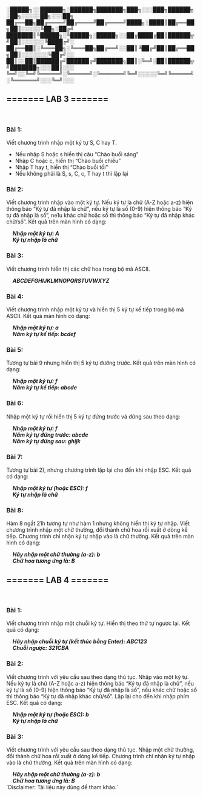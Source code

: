 
░█████╗░░██████╗░██████╗███████╗███╗░░░███╗██████╗░██╗░░░░░██╗░░░██╗
██╔══██╗██╔════╝██╔════╝██╔════╝████╗░████║██╔══██╗██║░░░░░╚██╗░██╔╝
███████║╚█████╗░╚█████╗░█████╗░░██╔████╔██║██████╦╝██║░░░░░░╚████╔╝░
██╔══██║░╚═══██╗░╚═══██╗██╔══╝░░██║╚██╔╝██║██╔══██╗██║░░░░░░░╚██╔╝░░
██║░░██║██████╔╝██████╔╝███████╗██║░╚═╝░██║██████╦╝███████╗░░░██║░░░
╚═╝░░╚═╝╚═════╝░╚═════╝░╚══════╝╚═╝░░░░░╚═╝╚═════╝░╚══════╝░░░╚═╝░░░

<h2>======= LAB 3 =======</h2> <BR>
<h3>Bài 1:</h3>
<p>Viết chương trình nhập một ký tự S, C hay T.</p>
<ul>
  <li>Nếu nhập S hoặc s hiển thị câu “Chào buổi sáng”</li>
  <li>Nhập C hoặc c, hiển thị “Chào buổi chiều”</li>
  <li>Nhập T hay t, hiển thị “Chào buổi tối”</li>
  <li>Nếu không phải là S, s, C, c, T hay t thì lặp lại</li>
</ul>  

<h3>Bài 2:</h3>
<p>Viết chương trình nhập vào một ký tự. Nếu ký tự là chữ (A-Z hoặc a-z) hiện
thông báo “Ký tự đã nhập là chữ”, nếu ký tự là số (0-9) hiện thông báo “Ký tự
đã nhập là số”, ne1u khác chữ hoặc số thì thông báo “Ký tự đã nhập khác
chữ/số”. Kết quả trên màn hình có dạng:</p>
<b><i>&nbsp;&nbsp;&nbsp;&nbsp;&nbsp;Nhập một ký tự: A</i></b> <br>
<b><i>&nbsp;&nbsp;&nbsp;&nbsp;&nbsp;Ký tự nhập là chữ</i></b>
  
<h3>Bài 3:</h3>
<p>Viết chương trình hiển thị các chữ hoa trong bộ mã ASCII.</p>
<b><i>&nbsp;&nbsp;&nbsp;&nbsp;&nbsp;ABCDEFGHIJKLMNOPQRSTUVWXYZ</i></b>
  
<h3>Bài 4:</h3>
<p>Viết chương trình nhập một ký tự và hiển thị 5 ký tự kế tiếp trong bộ mã
ASCII. Kết quả màn hình có dạng:</p>
<b><i>&nbsp;&nbsp;&nbsp;&nbsp;&nbsp;Nhập một ký tự: a</i></b><br>
<b><i>&nbsp;&nbsp;&nbsp;&nbsp;&nbsp;Năm ký tự kế tiếp: bcdef</i></b>
  
<h3>Bài 5:</h3>
<p>Tương tự bài 9 nhưng hiển thị 5 ký tự đướng trước. Kết quả trên màn hình
có dạng:</p>
<b><i>&nbsp;&nbsp;&nbsp;&nbsp;&nbsp;Nhập một ký tự: f</i></b><br>
<b><i>&nbsp;&nbsp;&nbsp;&nbsp;&nbsp;Năm ký tự kế tiếp: abcde</i></b>
  
<h3>Bài 6:</h3>
<p>Nhập một ký tự rồi hiển thị 5 ký tự đứng trước và đứng sau theo dạng:</p>
<b><i>&nbsp;&nbsp;&nbsp;&nbsp;&nbsp;Nhập một ký tự: f</i></b><br>
<b><i>&nbsp;&nbsp;&nbsp;&nbsp;&nbsp;Năm ký tự đứng trước: abcde</i></b><br>
<b><i>&nbsp;&nbsp;&nbsp;&nbsp;&nbsp;Năm ký tự đứng sau: ghijk</i></b>

<h3>Bài 7:</h3>
<p>Tương tự bài 2), nhưng chương trình lặp lại cho đến khi nhập ESC. Kết quả
có dạng:</p>
<b><i>&nbsp;&nbsp;&nbsp;&nbsp;&nbsp;Nhập một ký tự (hoặc ESC): f</i></b><br>
<b><i>&nbsp;&nbsp;&nbsp;&nbsp;&nbsp;Ký tự nhập là chữ</i></b><br>

<h3>Bài 8:</h3>
<p>Hàm 8 ngắt 21h tương tự như hàm 1 nhưng không hiển thị ký tự nhập. Viết
chương trình nhập một chữ thường, đổi thành chữ hoa rồi xuất ở dòng kế tiếp.
Chương trình chỉ nhận ký tự nhập vào là chữ thường. Kết quả trên màn hình có
dạng: </p>
<b><i>&nbsp;&nbsp;&nbsp;&nbsp;&nbsp;Hãy nhập một chữ thường (a-z): b</i></b><br>
<b><i>&nbsp;&nbsp;&nbsp;&nbsp;&nbsp;Chữ hoa tương ứng là: B</i></b><br>

<h2>======= LAB 4 =======</h2> <BR>
<h3>Bài 1:</h3>
<p>Viết chương trình nhập một chuỗi ký tự. Hiển thị theo thứ tự ngược lại.
Kết quả có dạng:</p>
<b><i>&nbsp;&nbsp;&nbsp;&nbsp;&nbsp;Hãy nhập chuỗi ký tự (kết thúc bằng Enter): ABC123</i></b> <br>
<b><i>&nbsp;&nbsp;&nbsp;&nbsp;&nbsp;Chuỗi ngược: 321CBA</i></b>
  
<h3>Bài 2:</h3>
<p>Viết chương trình với yêu cầu sau theo dạng thủ tục. Nhập vào một ký
tự. Nếu ký tự là chữ (A-Z hoặc a-z) hiện thông báo “Ký tự đã nhập là
chữ”, nếu ký tự là số (0-9) hiện thông báo “Ký tự đã nhập là số”, nếu
khác chữ hoặc số thì thông báo “Ký tự đã nhập khác chữ/số”. Lặp lại
cho đến khi nhập phím ESC. Kết quả có dạng:</p>
<b><i>&nbsp;&nbsp;&nbsp;&nbsp;&nbsp;Nhập một ký tự (hoặc ESC): b</i></b><br>
<b><i>&nbsp;&nbsp;&nbsp;&nbsp;&nbsp;Ký tự nhập là chữ</i></b>
  
<h3>Bài 3:</h3>
<p>Viết chương trình với yêu cầu sau theo dạng thủ tục. Nhập một chữ
thường, đổi thành chữ hoa rồi xuất ở dòng kế tiếp. Chương trình chỉ
nhận ký tự nhập vào là chữ thường. Kết quả trên màn hình có dạng:</p>
<b><i>&nbsp;&nbsp;&nbsp;&nbsp;&nbsp;Hãy nhập một chữ thường (a-z): b</i></b><br>
<b><i>&nbsp;&nbsp;&nbsp;&nbsp;&nbsp;Chữ hoa tương ứng là: B</i></b>

<br>
`Disclaimer: Tài liệu này dùng để tham khảo.`
